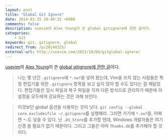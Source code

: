 ```yaml
---
layout: post
title: "Global Git Ignore"
date: 2014-03-25 20:49:32 +0900
comments: false
description: usevim의 Alex Young이 쓴 global gitignore에 관한 글이다.
categories:
    - Git
keywords: git, gitignore, global
redirect_from: /p/20140325/
external-url: http://usevim.com/2013/10/04/gitglobal-ignore/
---
```


[usevim][]의 [Alex Young][]이 쓴 [global gitignore에 관한 글][external-url]이다.

[usevim]: http://usevim.com
[Alex Young]: http://twitter.com/#!/alex_young
[external-url]: http://usevim.com/2013/10/04/gitglobal-ignore/

<!-- For years I dumped this into my `.gitignore` files: `*.sw?`. Then I realised that some people don't use Vim, and therefore probably don't want to see my editor-specific `.gitignore` entries. Different editors handle swap and recovery files different ways, so it seems redundant to force these settings on everyone. -->
> 나는 몇 년간 `.gitignore`에 `*.sw?`을 넣어 왔는데, Vim을 쓰지 않는 사람들은 특정 편집기를 위한 `.gitignore` 항목을 보고 싶지 않아 할 수도 있다는 걸 깨달았다. 편집기들은 임시 파일과 복구 파일을 각자 다른 방식으로 관리하기 때문에 이 설정을 모두에게 강요하는 것은 과해 보인다.
>
<!-- A better approach is to use a global option. Run `git config --global core.excludesfile ~/.gitignore`. Then you can add `*.sw?`, and perhaps `*~` as well. I like to add `.DS_Store` because Windows developers don't need to worry about that nonsense, and they should probably add `Thumbs.db`. -->
> 이것보단 global 옵션을 사용하는 것이 낫다. `git config --global core.excludesfile ~/.gitignore`를 실행해라. 그러면 거기에 `*.sw?`을, 어쩌면 `*~`도 넣을 수 있다. 난 `.DS_Store`를 추가할 텐데, Windows 개발자들은 여기 신경 쓸 필요가 없기 때문이다. 그리고 그들은 아마 `Thumbs.db`를 추가해야 할 것이다.
